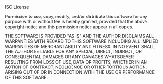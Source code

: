 ISC License

Permission to use, copy, modify, and/or distribute this software for any purpose with or 
without fee is hereby granted, provided that the above copyright notice and this permission 
notice appear in all copies.

THE SOFTWARE IS PROVIDED "AS IS" AND THE AUTHOR DISCLAIMS ALL WARRANTIES WITH REGARD TO THIS 
SOFTWARE INCLUDING ALL IMPLIED WARRANTIES OF MERCHANTABILITY AND FITNESS. IN NO EVENT SHALL THE 
AUTHOR BE LIABLE FOR ANY SPECIAL, DIRECT, INDIRECT, OR CONSEQUENTIAL DAMAGES OR ANY DAMAGES 
WHATSOEVER RESULTING FROM LOSS OF USE, DATA OR PROFITS, WHETHER IN AN ACTION OF CONTRACT, 
NEGLIGENCE OR OTHER TORTIOUS ACTION, ARISING OUT OF OR IN CONNECTION WITH THE USE OR PERFORMANCE 
OF THIS SOFTWARE.
